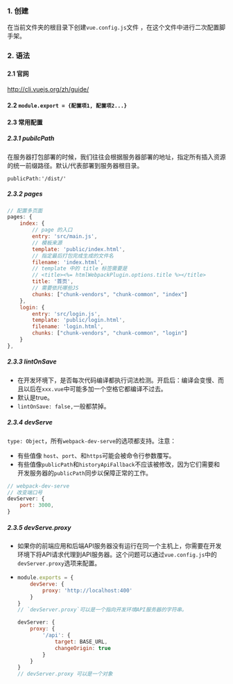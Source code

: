 ### 1. 创建

在当前文件夹的根目录下创建`vue.config.js`文件 ，在这个文件中进行二次配置脚手架。

### 2. 语法

#### 2.1 官网

http://cli.vuejs.org/zh/guide/

#### 2.2 `module.export = {配置项1, 配置项2...}`

#### 2.3 常用配置

##### 2.3.1 pubilcPath

在服务器打包部署的时候，我们往往会根据服务器部署的地址，指定所有插入资源的统一前缀路径。默认/代表部署到服务器根目录。

`publicPath:'/dist/'`

##### 2.3.2 pages

```js
// 配置多页面
pages: {
    index: {
        // page 的入口
        entry: 'src/main.js',
        // 模板来源
        template: 'public/index.html',
        // 指定最后打包完成生成的文件名
        filename: 'index.html',
        // template 中的 title 标签需要是
        // <title><%= htmlWebpackPlugin.options.title %></title>
        title: '首页',
        // 需要依托哪些JS
        chunks: ["chunk-vendors", "chunk-common", "index"]
    },
    login: {
        entry: 'src/login.js',
        template: 'public/login.html',
        filename: 'login.html',
        chunks: ["chunk-vendors", "chunk-common", "login"]
    }
},
```

##### 2.3.3 lintOnSave

- 在开发环境下，是否每次代码编译都执行词法检测。开启后：编译会变慢、而且以后在`xxx.vue`中可能多加一个空格它都编译不过去。
- 默认是true。
- `lintOnSave: false,`一般都禁掉。

##### 2.3.4 devServe

`type: Object`，所有`webpack-dev-serve`的选项都支持。注意：

- 有些值像 `host`、`port`、和`https`可能会被命令行参数覆写。
- 有些值像`publicPath`和`historyApiFallback`不应该被修改，因为它们需要和开发服务器的`publicPath`同步以保障正常的工作。

```js
// webpack-dev-serve
// 改变端口号
devServer: {
    port: 3000,
}
```

##### 2.3.5 devServe.proxy

- 如果你的前端应用和后端API服务器没有运行在同一个主机上，你需要在开发环境下将API请求代理到API服务器。这个问题可以通过`vue.config.js`中的`devServer.proxy`选项来配置。

- ```js
  module.exports = {
      devServe: {
          proxy: 'http://localhost:400'
      }
  }
  // `devServer.proxy`可以是一个指向开发环境API服务器的字符串。
  ```

  ```js
  devServer: {
      proxy: {
          '/api': {
              target: BASE_URL,
              changeOrigin: true
          }
      }
  }
  // devServer.proxy 可以是一个对象
  ```

  



